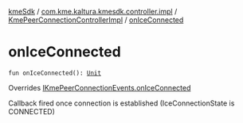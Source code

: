 [kmeSdk](../../index.md) / [com.kme.kaltura.kmesdk.controller.impl](../index.md) / [KmePeerConnectionControllerImpl](index.md) / [onIceConnected](./on-ice-connected.md)

# onIceConnected

`fun onIceConnected(): `[`Unit`](https://kotlinlang.org/api/latest/jvm/stdlib/kotlin/-unit/index.html)

Overrides [IKmePeerConnectionEvents.onIceConnected](../../com.kme.kaltura.kmesdk.webrtc.peerconnection/-i-kme-peer-connection-events/on-ice-connected.md)

Callback fired once connection is established (IceConnectionState is
CONNECTED)

